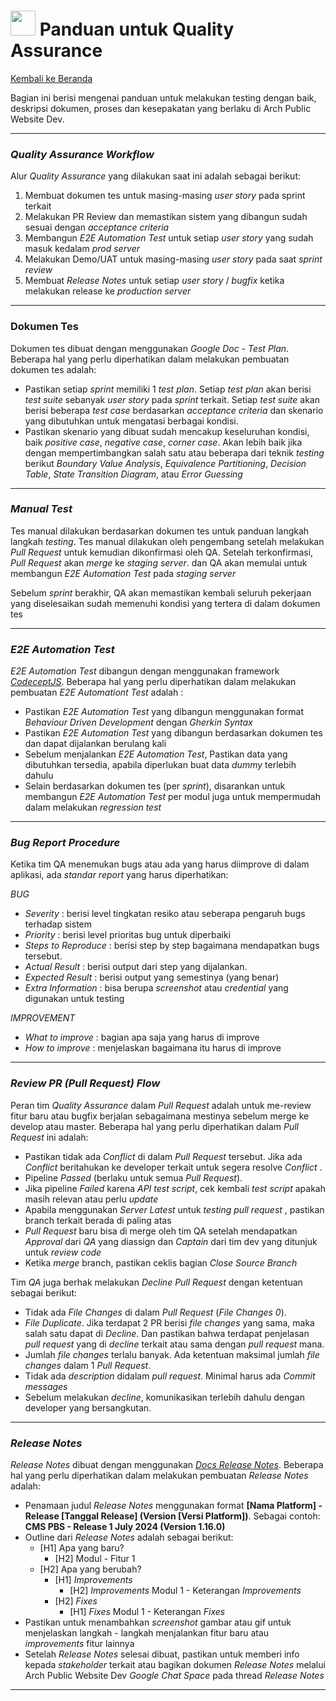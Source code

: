# <img src="https://media.giphy.com/media/WUlplcMpOCEmTGBtBW/giphy.gif" width="40"> Panduan untuk Quality Assurance

[Kembali ke Beranda](README.md)

Bagian ini berisi mengenai panduan untuk melakukan testing dengan baik, deskripsi dokumen, proses dan kesepakatan yang berlaku di Arch Public Website Dev.

---

### *Quality Assurance Workflow*

Alur *Quality Assurance* yang dilakukan saat ini adalah sebagai berikut:

1. Membuat dokumen tes untuk masing-masing *user story* pada sprint terkait
2. Melakukan PR Review dan memastikan sistem yang dibangun sudah sesuai dengan *acceptance criteria*
3. Membangun *E2E Automation Test* untuk setiap *user story* yang sudah masuk kedalam *prod server*
4. Melakukan Demo/UAT untuk masing-masing *user story* pada saat *sprint review*
5. Membuat *Release Notes* untuk setiap *user story* / *bugfix* ketika melakukan release ke *production server*

---

### Dokumen Tes

Dokumen tes dibuat dengan menggunakan *Google Doc - Test Plan*.
Beberapa hal yang perlu diperhatikan dalam melakukan pembuatan dokumen tes adalah:

- Pastikan setiap *sprint* memiliki 1 *test plan*. Setiap *test plan* akan berisi *test suite* sebanyak *user story* pada *sprint* terkait. Setiap *test suite* akan berisi beberapa *test case* berdasarkan *acceptance criteria* dan skenario yang dibutuhkan untuk mengatasi berbagai kondisi.
- Pastikan skenario yang dibuat sudah mencakup keseluruhan kondisi, baik *positive case*, *negative case*, *corner case*. Akan lebih baik jika dengan mempertimbangkan salah satu atau beberapa dari teknik *testing* berikut *Boundary Value Analysis*, *Equivalence Partitioning*, *Decision Table*, *State Transition Diagram*, atau *Error Guessing*

---

### *Manual Test*

Tes manual dilakukan berdasarkan dokumen tes untuk panduan langkah langkah *testing*.
Tes manual dilakukan oleh pengembang setelah melakukan *Pull Request* untuk kemudian dikonfirmasi oleh QA. Setelah terkonfirmasi, *Pull Request* akan *merge* ke *staging server*. dan QA akan memulai untuk membangun *E2E Automation Test* pada *staging server*

Sebelum *sprint* berakhir, QA akan memastikan kembali seluruh pekerjaan yang diselesaikan sudah memenuhi kondisi yang tertera di dalam dokumen tes

---

### *E2E Automation Test*

*E2E Automation Test* dibangun dengan menggunakan framework *[CodeceptJS](https://codecept.io/)*.
Beberapa hal yang perlu diperhatikan dalam melakukan pembuatan *E2E Automationt Test* adalah :

- Pastikan *E2E Automation Test* yang dibangun menggunakan format *Behaviour Driven Development* dengan *Gherkin Syntax*
- Pastikan *E2E Automation Test* yang dibangun berdasarkan dokumen tes dan dapat dijalankan berulang kali
- Sebelum menjalankan *E2E Automation Test*, Pastikan data yang dibutuhkan tersedia, apabila diperlukan buat data *dummy* terlebih dahulu
- Selain berdasarkan dokumen tes (per *sprint*), disarankan untuk membangun *E2E Automation Test* per modul juga untuk mempermudah dalam melakukan *regression test*

---

### *Bug Report Procedure*

Ketika tim QA menemukan bugs atau ada yang harus diimprove di dalam aplikasi, ada *standar report* yang harus diperhatikan:

*BUG*

- *Severity* : berisi level tingkatan resiko atau seberapa pengaruh bugs terhadap sistem
- *Priority* : berisi level prioritas bug untuk diperbaiki
- *Steps to Reproduce* : berisi step by step bagaimana mendapatkan bugs tersebut.
- *Actual Result* : berisi output dari step yang dijalankan.
- *Expected Result* : berisi output yang semestinya (yang benar)
- *Extra Information* : bisa berupa *screenshot* atau *credential* yang digunakan untuk testing

*IMPROVEMENT*

- *What to improve* : bagian apa saja yang harus di improve
- *How to improve* : menjelaskan bagaimana itu harus di improve

---
  
### *Review PR (Pull Request) Flow*

Peran tim *Quality Assurance* dalam *Pull Request* adalah untuk me-review fitur baru atau bugfix berjalan sebagaimana mestinya sebelum merge ke develop atau master. Beberapa hal yang perlu diperhatikan dalam *Pull Request* ini adalah:

- Pastikan tidak ada *Conflict* di dalam *Pull Request* tersebut. Jika ada *Conflict* beritahukan ke developer terkait untuk segera resolve *Conflict* .
- Pipeline *Passed* (berlaku untuk semua *Pull Request*).
- Jika pipeline *Failed* karena *API test script*, cek kembali *test script* apakah masih relevan atau perlu *update*
- Apabila menggunakan *Server Latest* untuk *testing pull request* , pastikan branch terkait berada di paling atas
- *Pull Request* baru bisa di merge oleh tim QA setelah mendapatkan *Approval* dari *QA* yang diassign dan *Captain* dari tim dev yang ditunjuk untuk *review code*
- Ketika *merge* branch, pastikan ceklis bagian *Close Source Branch*

Tim *QA* juga berhak melakukan *Decline Pull Request* dengan ketentuan sebagai berikut:

- Tidak ada *File Changes* di dalam *Pull Request* (*File Changes 0*).
- *File Duplicate*. Jika terdapat 2 PR berisi *file changes* yang sama, maka salah satu dapat di *Decline*. Dan pastikan bahwa terdapat penjelasan *pull request* yang di *decline* terkait atau sama dengan *pull request* mana.
- Jumlah *file changes* terlalu banyak. Ada ketentuan maksimal jumlah *file changes* dalam 1 *Pull Request*.
  <!-- - *Web dan IOS : +/- 50 file changes*
  - *Android     : +/- 30 file changes* -->
- Tidak ada *description* didalam *pull request*. Minimal harus ada *Commit messages*
- Sebelum melakukan *decline*, komunikasikan terlebih dahulu dengan developer yang bersangkutan.

---

### *Release Notes*

*Release Notes* dibuat dengan menggunakan *[Docs Release Notes](release-notes-VnZ2Q4m4iC)*.
Beberapa hal yang perlu diperhatikan dalam melakukan pembuatan *Release Notes* adalah:

- Penamaan judul *Release Notes* menggunakan format **[Nama Platform] - Release [Tanggal Release] (Version [Versi Platform])**. Sebagai contoh: **CMS PBS - Release 1 July 2024 (Version 1.16.0)**
- Outline dari *Release Notes* adalah sebagai berikut:
  - [H1] Apa yang baru?
    - [H2] Modul - Fitur 1
  - [H2] Apa yang berubah?
    - [H1] *Improvements*
      - [H2] *Improvements* Modul 1 - Keterangan *Improvements*
    - [H2] *Fixes*
      - [H1] *Fixes* Modul 1 - Keterangan *Fixes*
- Pastikan untuk menambahkan *screenshot* gambar atau gif untuk menjelaskan langkah - langkah menjalankan fitur baru atau *improvements* fitur lainnya
- Setelah *Release Notes* selesai dibuat, pastikan untuk memberi info kepada *stakeholder* terkait atau bagikan dokumen *Release Notes* melalui Arch Public Website Dev *Google Chat Space* pada thread *Release Notes*

---
